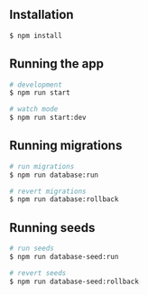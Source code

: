## Installation

```bash
$ npm install
```

## Running the app

```bash
# development
$ npm run start

# watch mode
$ npm run start:dev
```

## Running migrations

```bash
# run migrations
$ npm run database:run

# revert migrations
$ npm run database:rollback
```

## Running seeds

```bash
# run seeds
$ npm run database-seed:run

# revert seeds
$ npm run database-seed:rollback
```


